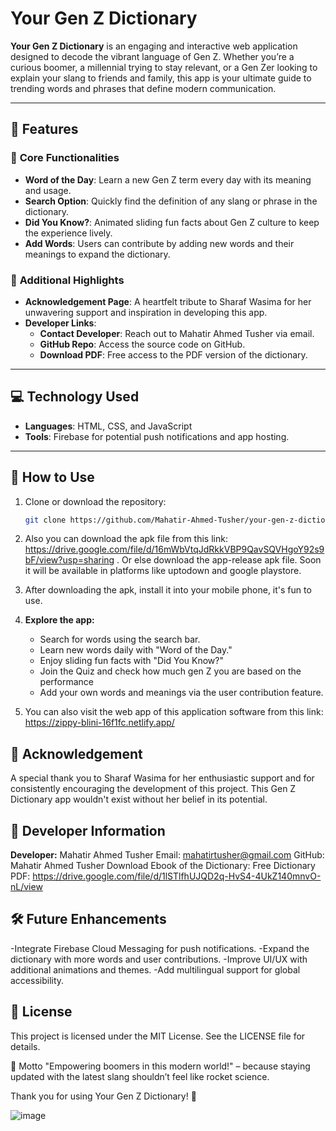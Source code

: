 # Your Gen Z Dictionary

**Your Gen Z Dictionary** is an engaging and interactive web application designed to decode the vibrant language of Gen Z. Whether you’re a curious boomer, a millennial trying to stay relevant, or a Gen Zer looking to explain your slang to friends and family, this app is your ultimate guide to trending words and phrases that define modern communication.

---

## 🚀 Features

### 🌟 **Core Functionalities**
- **Word of the Day**: Learn a new Gen Z term every day with its meaning and usage.
- **Search Option**: Quickly find the definition of any slang or phrase in the dictionary.
- **Did You Know?**: Animated sliding fun facts about Gen Z culture to keep the experience lively.
- **Add Words**: Users can contribute by adding new words and their meanings to expand the dictionary.

### 🎉 **Additional Highlights**
- **Acknowledgement Page**: A heartfelt tribute to Sharaf Wasima for her unwavering support and inspiration in developing this app.
- **Developer Links**:
  - **Contact Developer**: Reach out to Mahatir Ahmed Tusher via email.
  - **GitHub Repo**: Access the source code on GitHub.
  - **Download PDF**: Free access to the PDF version of the dictionary.

---

## 💻 Technology Used

- **Languages**: HTML, CSS, and JavaScript
- **Tools**: Firebase for potential push notifications and app hosting.

---

## 📖 How to Use

1. Clone or download the repository:
   ```bash
   git clone https://github.com/Mahatir-Ahmed-Tusher/your-gen-z-dictionary.git
2. Also you can download the apk file from this link: https://drive.google.com/file/d/16mWbVtqJdRkkVBP9QavSQVHgoY92s9bF/view?usp=sharing . Or else download the app-release apk file. Soon it will be available in platforms like uptodown and google playstore.
3. After downloading the apk, install it into your mobile phone, it's fun to use.
4. **Explore the app:**
     - Search for words using the search bar.
     - Learn new words daily with "Word of the Day."
     - Enjoy sliding fun facts with "Did You Know?"
     - Join the Quiz and check how much gen Z you are based on the performance
     - Add your own words and meanings via the user contribution feature.
     
5. You can also visit the web app of this application software from this link: https://zippy-blini-16f1fc.netlify.app/

## 📜 Acknowledgement
A special thank you to Sharaf Wasima for her enthusiastic support and for consistently encouraging the development of this project. This Gen Z Dictionary app wouldn't exist without her belief in its potential. 

## 🔗 Developer Information
**Developer:** Mahatir Ahmed Tusher
Email: mahatirtusher@gmail.com
GitHub: Mahatir Ahmed Tusher
Download Ebook of the Dictionary: Free Dictionary PDF: https://drive.google.com/file/d/1lSTlfhUJQD2q-HvS4-4UkZ140mnvO-nL/view

## 🛠 Future Enhancements
  -Integrate Firebase Cloud Messaging for push notifications.
  -Expand the dictionary with more words and user contributions.
  -Improve UI/UX with additional animations and themes.
  -Add multilingual support for global accessibility.
## 📃 License
This project is licensed under the MIT License. See the LICENSE file for details.

🌟 Motto
"Empowering boomers in this modern world!" – because staying updated with the latest slang shouldn’t feel like rocket science.

Thank you for using Your Gen Z Dictionary! 🎉

![image](https://github.com/user-attachments/assets/7160bcf2-2012-423c-abe7-e74ffdba2600)

